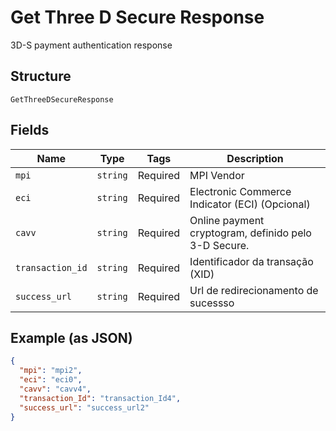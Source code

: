 
# Get Three D Secure Response

3D-S payment authentication response

## Structure

`GetThreeDSecureResponse`

## Fields

| Name | Type | Tags | Description |
|  --- | --- | --- | --- |
| `mpi` | `string` | Required | MPI Vendor |
| `eci` | `string` | Required | Electronic Commerce Indicator (ECI) (Opcional) |
| `cavv` | `string` | Required | Online payment cryptogram, definido pelo 3-D Secure. |
| `transaction_id` | `string` | Required | Identificador da transação (XID) |
| `success_url` | `string` | Required | Url de redirecionamento de sucessso |

## Example (as JSON)

```json
{
  "mpi": "mpi2",
  "eci": "eci0",
  "cavv": "cavv4",
  "transaction_Id": "transaction_Id4",
  "success_url": "success_url2"
}
```

